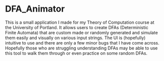 # DFA_Animator
This is a small application I made for my Theory of Computation course at the University of Portland. It allows users to create DFAs (Deterministic Finite Automata) that are custom made or randomly generated and simulate them easily and visually on various input strings. The UI is (hopefully) intuitive to use and there are only a few minor bugs that I have come across. Hopefully those who are struggling understanding DFAs may be able to use this tool to walk them through or even practice on some random DFAs.

